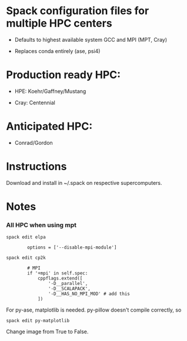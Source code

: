 # Spack configuration files for multiple HPC centers

- Defaults to highest available system GCC and MPI (MPT, Cray)

- Replaces conda entirely (ase, psi4)

# Production ready HPC:
 
 - HPE: Koehr/Gaffney/Mustang

 - Cray: Centennial
 
# Anticipated HPC:
  
 - Conrad/Gordon

# Instructions

Download and install in ~/.spack on respective supercomputers.

# Notes

### All HPC when using mpt

```spack edit elpa```

```
        options = ['--disable-mpi-module']
```

```spack edit cp2k```

```
        # MPI
        if '+mpi' in self.spec:
            cppflags.extend([
                '-D__parallel',
                '-D__SCALAPACK',
                '-D__HAS_NO_MPI_MOD' # add this
            ])
```

For py-ase, matplotlib is needed. py-pillow doesn't compile correctly, so

```spack edit py-matplotlib```

Change image from True to False.

